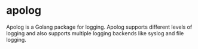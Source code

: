 # apolog
Apolog is a Golang package for logging. Apolog supports different levels of logging and also supports multiple logging backends like syslog and file logging. 
